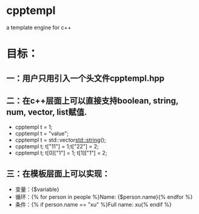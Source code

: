 # cpptempl
a template engine for c++


# 目标：
## 一：用户只用引入一个头文件cpptempl.hpp

## 二：在c++层面上可以直接支持boolean, string, num, vector, list赋值.

  * cpptempl t = 1;
  * cpptempl t = "value";
  * cpptempl t = std::vector<std::string>();
  * cpptempl t; t["11"] = 1;t["22"] = 2;
  * cpptempl t; t[0]["1"] = 1; t[1]["1"] = 2;


## 三：在模板层面上可以实现：
  * 变量：{$variable}
  * 循环：{% for person in people %}Name: {$person.name}{% endfor %}
  * 条件：{% if person.name == "xu" %}Full name: xu{% endif %}


